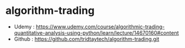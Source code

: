 # algorithm-trading

- Udemy : https://www.udemy.com/course/algorithmic-trading-quantitative-analysis-using-python/learn/lecture/14670160#content
- Github : https://github.com/tridtaytech/algorithm-trading.git

